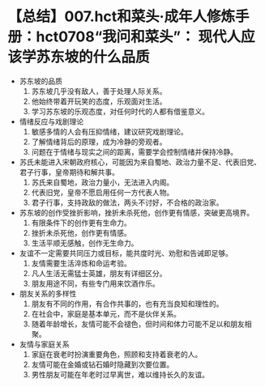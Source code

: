 # 【总结】007.hct和菜头·成年人修炼手册：hct0708“我问和菜头”： 现代人应该学苏东坡的什么品质

-   苏东坡的品质
    1.  苏东坡几乎没有敌人，善于处理人际关系。
    2.  他始终带着开玩笑的态度，乐观面对生活。
    3.  学习苏东坡的乐观态度，对任何时代的人都有借鉴意义。
-   情绪反应与戏剧理论
    1.  敏感多情的人会有压抑情绪，建议研究戏剧理论。
    2.  了解情绪背后的原理，成为冷静的旁观者。
    3.  问题在于情绪与现实之间的距离，需要学会控制情绪并保持冷静。
-   苏氏未能进入宋朝政府核心，可能因为来自蜀地、政治力量不足、代表旧党、君子行事，皇帝期待和解共事。
    1.  苏氏来自蜀地，政治力量小，无法进入内阁。
    2.  代表旧党，皇帝不愿启用任何一方代表人物。
    3.  君子行事，支持政敌的做法，两头不讨好，不合格的政治家。
-   苏东坡的创作受挫折影响，挫折未杀死他，创作更有情感，突破更高境界。
    1.  有限条件下的创作更有生命力。
    2.  挫折未杀死他，创作更有情感。
    3.  生活平顺无感触，创作无生命力。
-   友谊不一定需要共同压力或目标，能共度时光、劝慰和告诫即足够。
    1.  友情需要生活淬炼和命运考验。
    2.  凡人生活无需猛士英雄，朋友有详细区分。
    3.  朋友用途不同，有些专门用来饮酒作乐。
-   朋友关系的多样性
    1.  朋友有不同的作用，有合作共事的，也有充当良知和理性的。
    2.  在社会中，家庭是基本单元，而不是伙伴关系。
    3.  随着年龄增长，友情可能不会褪色，但时间和体力可能不足以和朋友相聚。
-   友情与家庭关系
    1.  家庭在衰老时扮演重要角色，照顾和支持着衰老的人。
    2.  友情可能在金婚或钻石婚时隐藏到次要位置。
    3.  男性朋友可能在年老时过早离世，难以维持长久的友谊。
